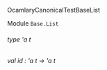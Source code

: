 OcamlaryCanonicalTestBaseList

 Module  `` Base.List `` 
<a id="type-t"></a>
###### type 'a t



<a id="val-id"></a>
###### val id : 'a t -> 'a t

